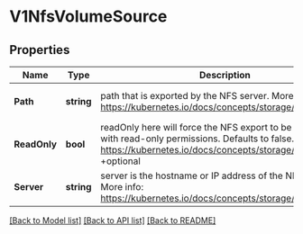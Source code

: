# V1NfsVolumeSource

## Properties
Name | Type | Description | Notes
------------ | ------------- | ------------- | -------------
**Path** | **string** | path that is exported by the NFS server. More info: https://kubernetes.io/docs/concepts/storage/volumes#nfs | [optional] [default to null]
**ReadOnly** | **bool** | readOnly here will force the NFS export to be mounted with read-only permissions. Defaults to false. More info: https://kubernetes.io/docs/concepts/storage/volumes#nfs +optional | [optional] [default to null]
**Server** | **string** | server is the hostname or IP address of the NFS server. More info: https://kubernetes.io/docs/concepts/storage/volumes#nfs | [optional] [default to null]

[[Back to Model list]](../README.md#documentation-for-models) [[Back to API list]](../README.md#documentation-for-api-endpoints) [[Back to README]](../README.md)

